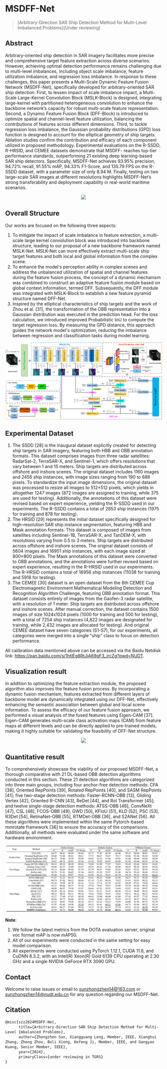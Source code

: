 # MSDFF-Net

> [Arbitrary-Direction SAR Ship Detection Method for Multi-Level Imbalanced Problems](Under reviewing)

<!-- [ALGORITHM] -->

## Abstract

Arbitrary-oriented ship detection in SAR imagery facilitates more precise and comprehensive target feature extraction across diverse scenarios. However, achieving optimal detection performance remains challenging due to multi-level imbalances, including object scale imbalance, feature utilization imbalance, and regression loss imbalance. In response to these challenges, this paper presents a Multi-Scale Dynamic Feature Fusion Network (MSDFF-Net), specifically developed for arbitrary-oriented SAR ship detection. First, to lessen impact of scale imbalance impact, a Multi-Scale Large-Kernel Convolution Block (MSLK-Block) is designed, integrating large-kernel with partitioned heterogeneous convolution to enhance the backbone network’s capacity for robust multi-scale feature representation. Second, a Dynamic Feature Fusion Block (DFF-Block) is introduced to optimize spatial and channel-level feature utilization, balancing the contributions of features across different dimensions. Third, to tackle regression loss imbalance, the Gaussian probability distributions (GPD) loss function is designed to account for the elliptical geometry of ship targets. Ablation studies confirm the contribution and efficacy of each component utilized in proposed methodology. Experimental evaluations on the R-SSDD, R-HRSID, and CEMEE datasets demonstrate that MSDFF- reaches top-tier performance standards, outperforming 21 existing deep learning-based SAR ship detectors. Specifically, MSDFF-Net achieves 93.95% precision, 94.72% recall, 91.55% mAP, 94.33% F1-Score, and 135.79 FPS on the R-SSDD dataset, with a parameter size of only 8.94 M. Finally, testing on two large-scale SAR images at different resolutions highlights MSDFF-Net’s strong transferability and deployment capability in real-world maritime scenarios.

<div align=center>
<img src="https://github.com/SZZ-SXM/MSDFF-Net/blob/main/data/1.png">
</div>

## Overall Structure

Our works are focused on the following three aspects: 
1) To mitigate the impact of scale imbalance in feature extraction, a multi-scale large kernel convolution block was introduced into backbone structure, leading to our proposal of a new backbone framework named MSLK-Net. MSLK-Net can more effectively extract multi-scale ship target features and both local and global information from the complex scene.
2) To enhance the model's perception ability in complex scenes and address the unbalanced utilization of spatial and channel features during the feature fusion process, the concept of a dynamic mechanism was combined to construct an adaptive feature fusion module based on global context information, termed DFF. Subsequently, the DFF module was integrated with MSLK-Block to establish a new feature pyramid structure named DFF-Net.
3) Inspired by the elliptical characteristics of ship targets and the work of Zhou et al. [31], the transformation of the OBB representation into a Gaussian distribution was executed in the prediction head. For the loss calculation, we introduced improved Probabilistic IoU to compute the target regression loss. By measuring the GPD distance, this approach guides the network model's optimization, reducing the imbalance between regression and classification tasks during model learning.

<div align=center>
<img src="https://github.com/SZZ-SXM/MSDFF-Net/blob/main/data/Figure.3 Overall structure - final - 1.png">
</div>

## Experimental Dataset

1) The SSDD [28] is the inaugural dataset explicitly created for detecting ship targets in SAR imagery, featuring both HBB and OBB annotation formats. This dataset comprises images from three radar satellites: RadarSat-2, TerraSAR-X, and Sentinel-1, which offers resolutions that vary between 1 and 15 meters. Ship targets are distributed across offshore and inshore scenes. The original dataset includes 1160 images and 2456 ship instances, with image sizes ranging from 190 to 688 pixels. To standardize the input image dimensions, the original dataset was processed to resize all images to 512×512 pixels, which yields in altogether 1247 images (872 images are assigned to training, while 375 are used for testing). Additionally, the annotations of this dataset were revised based on expert experience, yielding the R-SSDD used in our experiments. The R-SSDD contains a total of 2853 ship instances (1975 for training and 878 for testing).
2) The HRSID [29] represents the initial dataset specifically designed for high-resolution SAR ship instance segmentation, featuring HBB and Mask annotation formats. This dataset is composed of images from satellites including Sentinel-1B, TerraSAR-X, and TanDEM-X, with resolutions varying from 0.5 to 3 meters. Ship targets are distributed across offshore and inshore scenes. The original dataset consists of 5604 images and 16951 ship instances, with each image sized at 800×800 pixels. The Mask annotations of this dataset were converted to OBB annotations, and the annotations were further revised based on expert experience, resulting in the R-HRSID used in our experiments. The R-HRSID contains a total of 16956 ship instances (11038 for training and 5918 for testing).
3) The CEMEE [30] dataset is an open dataset from the 8th CEMEE Cup Electromagnetic Environment Mathematical Modeling Detection and Recognition Algorithm Challenge, featuring OBB annotation format. This dataset consists entirely of images from the Gaofen-3 radar satellite, with a resolution of 1 meter. Ship targets are distributed across offshore and inshore scenes. After manual correction, the dataset contains 1500 images of size 1024x1024 pixels (1000 for training and 500 for testing), with a total of 7254 ship instances (4,822 images are designated for training, while 2,432 images are allocated for testing). And original CEMEE dataset have seven categories (S1-S7), for our experiments, all categories were merged into a single "ship" class to focus on detection performance.

All calibration data mentioned above can be accessed via the Baidu Netdisk link: https://pan.baidu.com/s/1htlEg8RtJjA69qF3_ircZg?pwd=NUDT.

## Visualization result
In addition to optimizing the feature extraction module, the proposed algorithm also improves the feature fusion process. By incorporating a dynamic fusion mechanism, features extracted from different layers of backbone model are dynamically integrated using our DFF-Net, effectively enhancing the semantic association between global and local scene information. To assess the efficacy of our feature fusion approach, we performed a visual analysis of the fused features using Eigen-CAM [37]. Eigen-CAM generates multi-scale class activation maps (CAM) from feature maps at different levels and can be directly applied to pre-trained models, making it highly suitable for validating the feasibility of DFF-Net structure.

<div align=center>
<img src="https://github.com/SZZ-SXM/MSDFF-Net/blob/main/data/Fig.10 DFF-Net有效性验证.png">
</div>

## Quantitative result
To comprehensively showcase the viability of our proposed MSDFF-Net, a thorough comparative with 21 DL-based OBB detection algorithms conducted in this section. These 21 detection algorithms are categorized into three main groups, including four anchor-free detection methods: CFA [38], Oriented RepPoints [39], Rotated RepPoints [40], and SASM RepPoints [41]; five two-stage detection methods: Faster-RCNN-OBB [13], Gliding Vertex [42], Oriented R-CNN [43], ReDet [44], and RoI Transformer [45]; and twelve single-stage detection methods: ATSS-OBB [46], ConvNeXt [47], CSL [48], FCOS-OBB [49], GWD [50], KFIoU [51], KLD [52], PSC [53], R3Det [54], RetinaNet-OBB [55], RTMDet-OBB [36], and S2ANet [56]. All these algorithms were implemented within the same Pytorch-based mmrotate framework [36] to ensure the accuracy of the comparisons. Additionally, all methods were evaluated under the same software and hardware environment.

<div align=center>
<img src="https://github.com/SZZ-SXM/MSDFF-Net/blob/main/data/0Quantitative result.jpg">
</div>

**Note**:

1. We follow the latest metrics from the DOTA evaluation server, original voc format mAP is now mAP50.
2. All of our experiments were conducted in the same setting for easy model comparison.
3. All experiments were conducted using PyTorch 1.12.1, CUDA 11.6, and CuDNN 8.3.2, with an Intel(R) Xeon(R) Gold 6139 CPU operating at 2.30 GHz and a single NVIDIA GeForce RTX 3090 GPU.

## Contact
Welcome to raise issues or email to sunzhongzhen14@163.com or sunzhongzhen14@nudt.edu.cn for any question regarding our MSDFF-Net.

## Citation

```
@misc{szz2024MSDFF-Net,
      title={Arbitrary-Direction SAR Ship Detection Method for Multi-Level Imbalanced Problems},
      author={Zhongzhen Sun, Xiangguang Leng, Member, IEEE, Xianghui Zhang, Zheng Zhou, Boli Xiong, Kefeng Ji, Member, IEEE, and Gangyao Kuang, Senior Member, IEEE},
      year={2024},
      primaryClass={under reviewing in TGRS}
}
```
